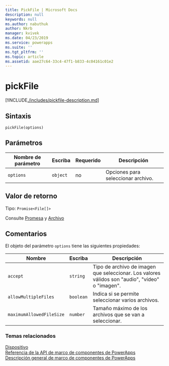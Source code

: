 ```yaml
---
title: PickFile | Microsoft Docs
description: null
keywords: null
ms.author: nabuthuk
author: Nkrb
manager: kvivek
ms.date: 04/23/2019
ms.service: powerapps
ms.suite: ''
ms.tgt_pltfrm: ''
ms.topic: article
ms.assetid: aae27c64-33c4-47f1-b833-4c04161c01e2
---
```


# <a name="pickfile"></a>pickFile

[!INCLUDE[./includes/pickfile-description.md](./includes/pickfile-description.md)]

## <a name="syntax"></a>Sintaxis

`pickFile(options)`

## <a name="parameters"></a>Parámetros

| Nombre de parámetro|Escriba|Requerido|Descripción|
| ------------- |----|--------|-----------|
|`options`|`object`|no|Opciones para seleccionar archivo.|

## <a name="return-value"></a>Valor de retorno

Tipo: `Promise<File[]>`

Consulte [Promesa](https://developer.mozilla.org/docs/Web/JavaScript/Reference/Global_Objects/Promise) y [Archivo](https://developer.mozilla.org/docs/Web/API/File)

## <a name="remarks"></a>Comentarios

El objeto del parámetro `options` tiene las siguientes propiedades:

|Nombre|Escriba|Descripción|
|--|--|--|
|`accept`|`string`|Tipo de archivo de imagen que seleccionar. Los valores válidos son "audio", "vídeo" o "imagen".|
|`allowMultipleFiles`|`boolean`|Indica si se permite seleccionar varios archivos.|
|`maximumAllowedFileSize`|`number`|Tamaño máximo de los archivos que se van a seleccionar.|


### <a name="related-topics"></a>Temas relacionados

[Dispositivo](../device.md)<br/>
[Referencia de la API de marco de componentes de PowerApps](../../reference/index.md)<br/>
[Descripción general de marco de componentes de PowerApps](../../overview.md)